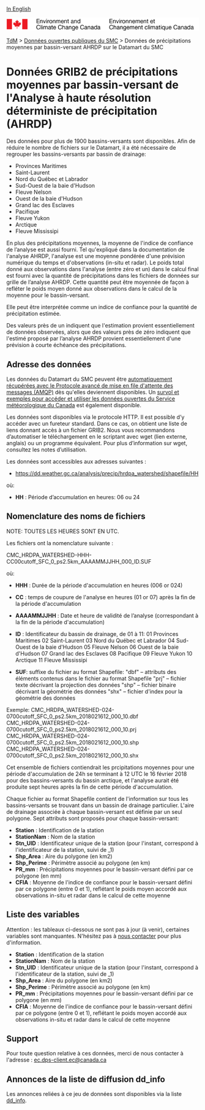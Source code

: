 [In English](readme_hrdpa-watershed-datamart_en.md)

![ECCC logo](../../img_eccc-logo.png)

[TdM](../../readme_fr.md) > [Données ouvertes publiques du SMC](../readme_fr.md) > Données de précipitations moyennes par bassin-versant AHRDP sur le Datamart du SMC


# Données GRIB2 de précipitations moyennes par bassin-versant de l'Analyse à haute résolution déterministe de précipitation (AHRDP)

Des données pour plus de 1900 bassins-versants sont disponibles. Afin de réduire le nombre de fichiers sur le Datamart, il a été nécessaire de regrouper les bassins-versants par bassin de drainage:

* Provinces Maritimes
* Saint-Laurent
* Nord du Québec et Labrador
* Sud-Ouest de la baie d'Hudson
* Fleuve Nelson
* Ouest de la baie d'Hudson
* Grand lac des Esclaves
* Pacifique
* Fleuve Yukon
* Arctique
* Fleuve Mississipi

En plus des précipitations moyennes, la moyenne de l'indice de confiance de l’analyse est aussi fourni. Tel qu'expliqué dans la documentation de l'analyse AHRDP, l'analyse est une moyenne pondérée d'une prévision numérique du temps et d'observations (in-situ et radar). Le poids total donné aux observations dans l'analyse (entre zéro et un) dans le calcul final est fourni avec la quantité de précipitations dans les fichiers de données sur grille de l’analyse AHRDP. Cette quantité peut être moyennée de façon à refléter le poids moyen donné aux observations dans le calcul de la moyenne pour le bassin-versant.

Elle peut être interprétée comme un indice de confiance pour la quantité de précipitation estimée. 

Des valeurs près de un indiquent que l'estimation provient essentiellement de données observées, alors que des valeurs près de zéro indiquent que l'estimé proposé par l’analyse AHRDP provient essentiellement d'une prévision à courte échéance des précipitations.

## Adresse des données 

Les données du Datamart du SMC peuvent être [automatiquement récupérées avec le Protocole avancé de mise en file d'attente des messages (AMQP)](../../msc-datamart/amqp_fr.md) dès qu'elles deviennent disponibles. Un [survol et exemples pour accéder et utiliser les données ouvertes du Service météorologique du Canada](../../usage-overview/readme_fr.md) est également disponible.

Les données sont disponibles via le protocole HTTP. Il est possible d’y accéder avec un fureteur standard. Dans ce cas, on obtient une liste de liens donnant accès à un fichier GRIB2. Nous vous recommandons d’automatiser le téléchargement en le scriptant avec wget (lien externe, anglais) ou un programme équivalent. Pour plus d’information sur wget, consultez les notes d’utilisation.

Les données sont accessibles aux adresses suivantes :

* https://dd.weather.gc.ca/analysis/precip/hrdpa_watershed/shapefile/HH

où:

* __HH__ : Période d’accumulation en heures: 06 ou 24 

## Nomenclature des noms de fichiers 

NOTE: TOUTES LES HEURES SONT EN UTC.

Les fichiers ont la nomenclature suivante :

CMC_HRDPA_WATERSHED-HHH-CC00cutoff_SFC_0_ps2.5km_AAAAMMJJHH_000_ID.SUF

où:

* __HHH__ : Durée de la période d'accumulation en heures (006 or 024)
* __CC__ : temps de coupure de l'analyse en heures (01 or 07) après la fin de la période d'accumulation
* __AAAAMMJJHH__ : Date et heure de validité de l’analyse (correspondant à la fin de la période d'accumulation)
* __ID__ : Identificateur du bassin de drainage, de 01 à 11:
	01 Provinces Maritimes
	02 Saint-Laurent
	03 Nord du Québec et Labrador
	04 Sud-Ouest de la baie d'Hudson
	05 Fleuve Nelson
	06 Ouest de la baie d'Hudson
	07 Grand lac des Esclaves
	08 Pacifique
	09 Fleuve Yukon
	10 Arctique
	11 Fleuve Mississipi

* __SUF__: suffixe du fichier au format Shapefile:
	"dbf" – attributs des éléments contenus dans le fichier au format Shapefile
	"prj" – fichier texte décrivant la projection des données
	"shp" – fichier binaire décrivant la géométrie des données
	"shx" – fichier d'index pour la géométrie des données

Exemple: 
CMC_HRDPA_WATERSHED-024-0700cutoff_SFC_0_ps2.5km_2018021612_000_10.dbf
CMC_HRDPA_WATERSHED-024-0700cutoff_SFC_0_ps2.5km_2018021612_000_10.prj
CMC_HRDPA_WATERSHED-024-0700cutoff_SFC_0_ps2.5km_2018021612_000_10.shp
CMC_HRDPA_WATERSHED-024-0700cutoff_SFC_0_ps2.5km_2018021612_000_10.shx

Cet ensemble de fichiers contiendrait les prcipitations moyennes pour une période d'accumulation de 24h se terminant à 12 UTC le 16 février 2018 pour des bassins-versants du bassin arctique, et l'analyse aurait été produite sept heures après la fin de cette période d'accumulation.

Chaque fichier au format Shapefile contient de l'information sur tous les bassins-versants se trouvant dans un bassin de drainage particulier. L'aire de drainage associée à chaque bassin-versant est définie par un seul polygone. Sept attributs sont proposés pour chaque bassin-versant:

* __Station__    : Identification de la station
* __StationNam__ : Nom de la station
* __Stn_UID__    : Identificateur unique de la station (pour l'instant, correspond à l'identificateur de la
             station, suivi de _1)
* __Shp_Area__   : Aire du polygone (en km2)
* __Shp_Perime__ : Périmètre associé au polygone (en km)
* __PR_mm__      : Précipitations moyennes pour le bassin-versant défini par ce polygone (en mm)
* __CFIA__       : Moyenne de l'indice de confiance pour le bassin-versant défini par ce polygone (entre 0 et 1), reflétant le poids moyen accordé aux observations in-situ et radar dans le calcul de cette moyenne

## Liste des variables

Attention : les tableaux ci-dessous ne sont pas à jour (à venir), certaines variables sont manquantes. N'hésitez pas à [nous contacter](mailto:ec.dps-client.ec@canada.ca) pour plus d'information.

* __Station__    : Identification de la station
* __StationNam__ : Nom de la station
* __Stn_UID__    : Identificateur unique de la station (pour l'instant, correspond à l'identificateur de la station, suivi de _1)
* __Shp_Area__   : Aire du polygone (en km2)
* __Shp_Perime__ : Périmètre associé au polygone (en km)
* __PR_mm__      : Précipitations moyennes pour le bassin-versant défini par ce polygone (en mm)
* __CFIA__       : Moyenne de l'indice de confiance pour le bassin-versant défini par ce polygone (entre 0 et 1), reflétant le poids moyen accordé aux observations in-situ et radar dans le calcul de cette moyenne

## Support

Pour toute question relative à ces données, merci de nous contacter à l'adresse : ec.dps-client.ec@canada.ca

## Annonces de la liste de diffusion dd_info 

Les annonces reliées à ce jeu de données sont disponibles via la liste [dd_info](https://lists.ec.gc.ca/cgi-bin/mailman/listinfo/dd_info).
